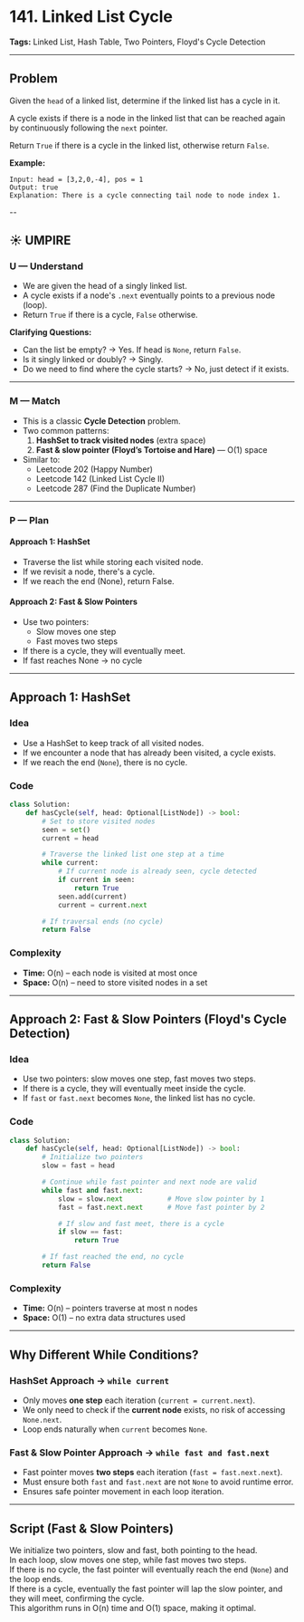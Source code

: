 # 141. Linked List Cycle

**Tags:** Linked List, Hash Table, Two Pointers, Floyd's Cycle Detection

---

## Problem
Given the `head` of a linked list, determine if the linked list has a cycle in it.

A cycle exists if there is a node in the linked list that can be reached again by continuously following the `next` pointer.

Return `True` if there is a cycle in the linked list, otherwise return `False`.

**Example:**  
```
Input: head = [3,2,0,-4], pos = 1
Output: true
Explanation: There is a cycle connecting tail node to node index 1.
```
--

## ☀️ UMPIRE

### U — Understand
- We are given the head of a singly linked list.
- A cycle exists if a node's `.next` eventually points to a previous node (loop).
- Return `True` if there is a cycle, `False` otherwise.

**Clarifying Questions:**
- Can the list be empty? → Yes. If head is `None`, return `False`.
- Is it singly linked or doubly? → Singly.
- Do we need to find where the cycle starts? → No, just detect if it exists.

---

### M — Match
- This is a classic **Cycle Detection** problem.
- Two common patterns:
  1. **HashSet to track visited nodes** (extra space)
  2. **Fast & slow pointer (Floyd’s Tortoise and Hare)** — O(1) space
- Similar to:
  - Leetcode 202 (Happy Number)
  - Leetcode 142 (Linked List Cycle II)
  - Leetcode 287 (Find the Duplicate Number)

---

### P — Plan

#### Approach 1: HashSet
- Traverse the list while storing each visited node.
- If we revisit a node, there's a cycle.
- If we reach the end (None), return False.

#### Approach 2: Fast & Slow Pointers
- Use two pointers:
  - Slow moves one step
  - Fast moves two steps
- If there is a cycle, they will eventually meet.
- If fast reaches None → no cycle

---

## Approach 1: HashSet

### Idea
- Use a HashSet to keep track of all visited nodes.
- If we encounter a node that has already been visited, a cycle exists.
- If we reach the end (`None`), there is no cycle.

### Code
```python
class Solution:
    def hasCycle(self, head: Optional[ListNode]) -> bool:
        # Set to store visited nodes
        seen = set()
        current = head

        # Traverse the linked list one step at a time
        while current:
            # If current node is already seen, cycle detected
            if current in seen:
                return True
            seen.add(current)
            current = current.next

        # If traversal ends (no cycle)
        return False
```

### Complexity
- **Time:** O(n) – each node is visited at most once  
- **Space:** O(n) – need to store visited nodes in a set

---

## Approach 2: Fast & Slow Pointers (Floyd's Cycle Detection)

### Idea
- Use two pointers: slow moves one step, fast moves two steps.
- If there is a cycle, they will eventually meet inside the cycle.
- If `fast` or `fast.next` becomes `None`, the linked list has no cycle.

### Code
```python
class Solution:
    def hasCycle(self, head: Optional[ListNode]) -> bool:
        # Initialize two pointers
        slow = fast = head

        # Continue while fast pointer and next node are valid
        while fast and fast.next:
            slow = slow.next           # Move slow pointer by 1
            fast = fast.next.next      # Move fast pointer by 2

            # If slow and fast meet, there is a cycle
            if slow == fast:
                return True

        # If fast reached the end, no cycle
        return False
```

### Complexity
- **Time:** O(n) – pointers traverse at most n nodes  
- **Space:** O(1) – no extra data structures used

---

## Why Different While Conditions?

### HashSet Approach → `while current`
- Only moves **one step** each iteration (`current = current.next`).
- We only need to check if the **current node** exists, no risk of accessing `None.next`.
- Loop ends naturally when `current` becomes `None`.

### Fast & Slow Pointer Approach → `while fast and fast.next`
- Fast pointer moves **two steps** each iteration (`fast = fast.next.next`).
- Must ensure both `fast` and `fast.next` are not `None` to avoid runtime error.
- Ensures safe pointer movement in each loop iteration.

---

## Script (Fast & Slow Pointers)
We initialize two pointers, slow and fast, both pointing to the head.  
In each loop, slow moves one step, while fast moves two steps.  
If there is no cycle, the fast pointer will eventually reach the end (`None`) and the loop ends.  
If there is a cycle, eventually the fast pointer will lap the slow pointer, and they will meet, confirming the cycle.  
This algorithm runs in O(n) time and O(1) space, making it optimal.
